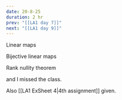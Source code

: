 ```yaml
---
date: 20-8-25
duration: 2 hr
prev: "[[LA1 day 7]]"
next: "[[LA1 day 9]]"
---
```

Linear maps

Bijective linear maps

Rank nullity theorem

and I missed the class.

Also [[LA1 ExSheet 4|4th assignment]] given.
